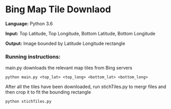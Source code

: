 # Bing Map Tile Downlaod

**Language:** Python 3.6

**Input:** Top Latitude, Top Longitude, Bottom Latitude, Bottom Longitude

**Output:** Image bounded by Latitude Longitude rectangle

### Running instructions:

main.py downloads the relevant map tiles from Bing servers

```Batchfile
python main.py <top_lat> <top_long> <bottom_lat> <bottom_long>
```

After all the tiles have been downloaded, run stichTiles.py to mergr files
and then crop it to fit the bounding rectangle

```Batchfile
python stichTiles.py
```